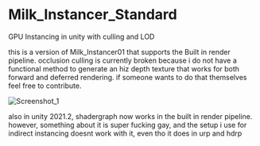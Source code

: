 # Milk_Instancer_Standard

GPU Instancing in unity with culling and LOD


this is a version of Milk_Instancer01 that supports the Built in render pipeline. occlusion culling is currently broken because i do not have a functional method to generate an hiz depth texture that works for both forward and deferred rendering. if someone wants to do that themselves feel free to contribute.

![Screenshot_1](https://user-images.githubusercontent.com/59656122/170803943-325713b7-043a-47d0-bdd0-1ed423829aa9.png)

also in unity 2021.2, shadergraph now works in the built in render pipeline. however, something about it is super fucking gay, and the setup i use for indirect instancing doesnt work with it, even tho it does in urp and hdrp
